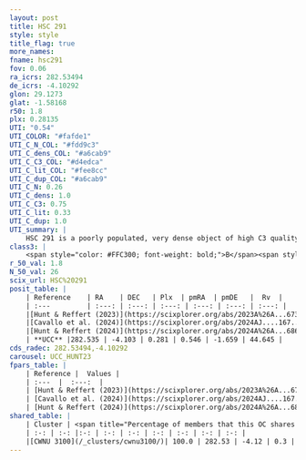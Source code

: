 ```yaml
---
layout: post
title: HSC 291
style: style
title_flag: true
more_names: 
fname: hsc291
fov: 0.06
ra_icrs: 282.53494
de_icrs: -4.10292
glon: 29.1273
glat: -1.58168
r50: 1.8
plx: 0.28135
UTI: "0.54"
UTI_COLOR: "#fafde1"
UTI_C_N_COL: "#fdd9c3"
UTI_C_dens_COL: "#a6cab9"
UTI_C_C3_COL: "#d4edca"
UTI_C_lit_COL: "#fee8cc"
UTI_C_dup_COL: "#a6cab9"
UTI_C_N: 0.26
UTI_C_dens: 1.0
UTI_C_C3: 0.75
UTI_C_lit: 0.33
UTI_C_dup: 1.0
UTI_summary: |
    HSC 291 is a poorly populated, very dense object of high C3 quality. It was recently reported in the literature. This object shares a large percentage of members with a later reported entry.
class3: |
    <span style="color: #FFC300; font-weight: bold;">B</span><span style="color: green; font-weight: bold;">A</span>
r_50_val: 1.8
N_50_val: 26
scix_url: HSC%20291
posit_table: |
    | Reference    | RA    | DEC   | Plx  | pmRA  | pmDE   |  Rv  |
    | :---         | :---: | :---: | :---: | :---: | :---: | :---: |
    |[Hunt & Reffert (2023)](https://scixplorer.org/abs/2023A%26A...673A.114H) | 282.535 | -4.1 | 0.289 | 0.538 | -1.652 | 45.7 |
    |[Cavallo et al. (2024)](https://scixplorer.org/abs/2024AJ....167...12C) | 282.534 | -4.103 | 0.287 | -- | -- | -- |
    |[Hunt & Reffert (2024)](https://scixplorer.org/abs/2024A%26A...686A..42H) | 282.535 | -4.1 | 0.289 | 0.538 | -1.652 | 45.7 |
    | **UCC** |282.535 | -4.103 | 0.281 | 0.546 | -1.659 | 44.645 | 
cds_radec: 282.53494,-4.10292
carousel: UCC_HUNT23
fpars_table: |
    | Reference |  Values |
    | :---  |  :---:  |
    | [Hunt & Reffert (2023)](https://scixplorer.org/abs/2023A%26A...673A.114H) | `AV50=5.13, diffAV50=2.127, MOD50=12.389, logAge50=8.047` |
    | [Cavallo et al. (2024)](https://scixplorer.org/abs/2024AJ....167...12C) | `AV50=4.59, dMod50=12.6, logAge50=7.89, [Fe/H]50=0.95` |
    | [Hunt & Reffert (2024)](https://scixplorer.org/abs/2024A%26A...686A..42H) | `MassJ=647.068` |
shared_table: |
    | Cluster | <span title="Percentage of members that this OC shares with the ones listed">%</span>   | RA   | DEC   | Plx   | pmRA  | pmDE  | Rv | UTI |
    | :-: | :-: |:-: | :-: | :-: | :-: | :-: | :-: | :-: |
    |[CWNU 3100](/_clusters/cwnu3100/)| 100.0 | 282.53 | -4.12 | 0.3 | 0.52 | -1.66 | 39.92 |0.21 |
---
```

